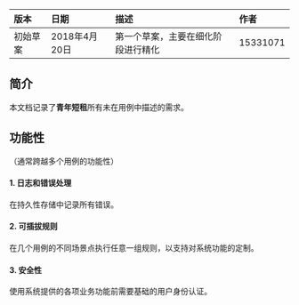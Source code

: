   |版本  | 日期  |  描述  | 作者 |
   |:-----  |:-----  |:-----  |:-----
   |初始草案 | 2018年4月20日 | 第一个草案，主要在细化阶段进行精化  | 15331071 
   
   ## 简介 ##    
   本文档记录了**青年短租**所有未在用例中描述的需求。
   
   ## 功能性 ##   
   （通常跨越多个用例的功能性）    
   
   #### 1. 日志和错误处理 ####   
   在持久性存储中记录所有错误。    
   #### 2. 可插拔规则 ####   
   在几个用例的不同场景点执行任意一组规则，以支持对系统功能的定制。
   #### 3. 安全性 ####    
   使用系统提供的各项业务功能前需要基础的用户身份认证。
   
